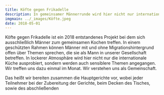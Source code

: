 ```yaml
---
title: Köfte gegen Frikadelle
description: In gemeinsamer Männerrunde wird hier nicht nur international gekocht, sondern sich auch über aktuelle Themen ausgetauscht.
imgmain: ../_images/Köfte.jpeg
date: 2018-05-01
---
```


Köfte gegen Frikadelle ist ein 2018 entstandenes Projekt bei dem sich ausschließlich Männer zum gemeinsamen Kochen treffen. In einem geschützten Rahmen können Männer mit und ohne Migrationshintergrund offen über Themen sprechen, die sie als Mann in unserer Gesellschaft betreffen. In lockerer Atmosphäre wird hier nicht nur die internationale Küche ausprobiert, sondern werden auch sensiblere Themen angegangen. Wir treffen uns dazu einmal im Monat. Wir verstehen uns als Gemeinschaft.

Das heißt wir bereiten zusammen die Hauptgerichte vor, wobei jeder Teilnehmer bei der Zubereitung der Gerichte, beim Decken des Tisches, sowie des abschließenden
